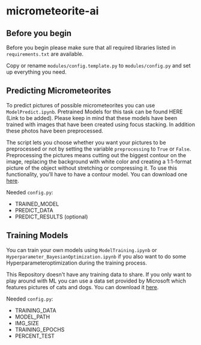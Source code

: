 # micrometeorite-ai

## Before you begin

Before you begin please make sure that all required libraries listed in `requirements.txt` are available.

Copy or rename `modules/config.template.py` to `modules/config.py` and set up everything you need.

## Predicting Micrometeorites

To predict pictures of possible micrometeorites you can use `ModelPredict.ipynb`. Pretrained Models for this task can be found HERE (Link to be added). Please keep in mind that these models have been trained with images that have been created using focus stacking. In addition these photos have been preprocessed.

The script lets you choose whether you want your pictures to be preprocessed or not by setting the variable `preprocessing` to `True` or `False`. Preprocessing the pictures means cutting out the biggest contour on the image, replacing the background with white color and creating a 1:1-format picture of the object without stretching or compressing it. To use this functionality, you’ll have to have a contour model. You can download one [here](https://github.com/opencv/opencv_extra/blob/5e3a56880fb115e757855f8e01e744c154791144/testdata/cv/ximgproc/model.yml.gz).

Needed `config.py`:

- TRAINED_MODEL
- PREDICT_DATA
- PREDICT_RESULTS (optional)

## Training Models

You can train your own models using `ModelTraining.ipynb` or `Hyperparameter_BayesianOptimization.ipynb` if you also want to do some Hyperparameteroptimization during the training process.

This Repository doesn't have any training data to share. If you only want to play around with ML you can use a data set provided by Microsoft which features pictures of cats and dogs. You can download it [here](https://www.microsoft.com/en-us/download/details.aspx?id=54765).

Needed `config.py`:

- TRAINING_DATA
- MODEL_PATH
- IMG_SIZE
- TRAINING_EPOCHS
- PERCENT_TEST
